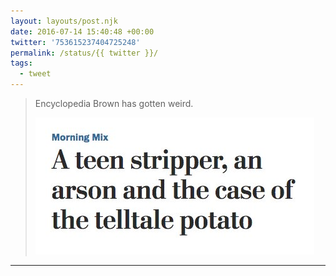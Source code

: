 ```yaml
---
layout: layouts/post.njk
date: 2016-07-14 15:40:48 +00:00
twitter: '753615237404725248'
permalink: /status/{{ twitter }}/
tags: 
  - tweet
---
```


> Encyclopedia Brown has gotten weird. 
> 
> ![Headline: A teen stripper, an arson, and the case of the telltale potato](/img/753615237404725248-CnVhD7NVYAEybdy.jpg)

---
